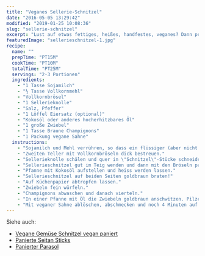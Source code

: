 ```yaml
---
title: "Veganes Sellerie-Schnitzel"
date: "2016-05-05 13:29:42"
modified: "2019-01-25 10:08:36"
slug: "sellerie-schnitzel"
excerpt: "Lust auf etwas fettiges, heißes, handfestes, veganes? Dann probier dieses vegane Schnitzel Rezept! Schmeckt sowohl heiß als auch kalt noch super!"
featuredImage: "sellerieschnitzel-1.jpg"
recipe:
  name: ""
  prepTime: "PT15M"
  cookTime: "PT10M"
  totalTime: "PT25M"
  servings: "2-3 Portionen"
  ingredients:
    - "1 Tasse Sojamilch"
    - "½ Tasse Vollkornmehl"
    - "Vollkornbrösel"
    - "1 Sellerieknolle"
    - "Salz, Pfeffer"
    - "1 Löffel Eiersatz (optional)"
    - "Kokosöl oder anderes hocherhitzbares Öl"
    - "1 große Zwiebel"
    - "1 Tasse Braune Champignons"
    - "1 Packung vegane Sahne"
  instructions:
    - "Sojamilch und Mehl verrühren, so dass ein flüssiger (aber nicht wässriger) Teig entsteht. Optional auch Eiersatz beimengen. salzen, pfeffern"
    - "Zweiten Teller mit Vollkornbröseln dick bestreuen."
    - "Sellerieknolle schälen und quer in \"Schnitzel\"-Stücke schneiden. Nicht zu dick, höchstens ½ cm."
    - "Sellerieschnitzel gut im Teig wenden und dann mit den Bröseln panieren."
    - "Pfanne mit Kokosöl aufstellen und heiss werden lassen."
    - "Sellerieschnitzel auf beiden Seiten goldbraun braten!"
    - "Auf Küchenpapier abtropfen lassen."
    - "Zwiebeln fein würfeln."
    - "Champignons abwaschen und danach vierteln."
    - "In einer Pfanne mit Öl die Zwiebeln goldbraun anschwitzen. Pilze beigeben."
    - "Mit veganer Sahne ablöschen, abschmecken und noch 4 Minuten auf kleiner Hitze weiterköcheln lassen."
---
```


Siehe auch:

*   [Vegane Gemüse Schnitzel vegan paniert](https://www.veganblatt.com/gemuese-schnitzel)
*   [Panierte Seitan Sticks](https://www.veganblatt.com/seitan-sticks)
*   [Panierter Parasol](https://www.veganblatt.com/panierter-parasol)
